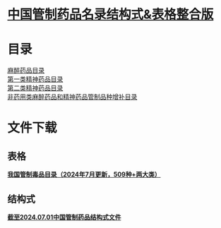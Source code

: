 # [中国管制药品名录结构式&表格整合版](https://benzyl-titanium.pages.dev/posts/structural-formula/)

# 目录

[麻醉药品目录](麻醉药品目录)  
[第一类精神药品目录](第一类精神药品目录)  
[第二类精神药品目录](第二类精神药品目录)  
[非药用类麻醉药品和精神药品管制品种增补目录](非药用类麻醉药品和精神药品管制品种增补目录)  

# 文件下载

## 表格

**[我国管制毒品目录（2024年7月更新，509种+两大类）](https://github.com/Benzyl-titanium/Structural-formula/releases/download/drugs/2024.07.01.xlsx)**

## 结构式

**[截至2024.07.01中国管制药品结构式文件](https://github.com/Benzyl-titanium/Structural-formula/releases/download/drugs/Structural-formula.zip)**

